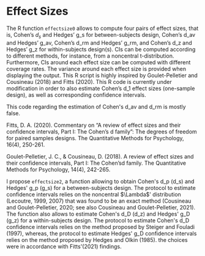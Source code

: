 # Effect Sizes
The R function `effectsize0` allows to compute four pairs of effect sizes, that is, Cohen’s $d_{s}$ and Hedges’ g_s for between-subjects design, Cohen’s d_av and Hedges’ g_av, Cohen’s d_rm and Hedges’ g_rm, and Cohen’s d_z and Hedges’ g_z for within-subjects design(s). CIs can be computed according to different methods, for instance, from a noncentral t-distribution. Furthermore, CIs around each effect size can be computed with different coverage rates. The variance around each effect size is provided when displaying the output. This R script is highly inspired by Goulet-Pelletier and Cousineau (2018) and Fitts (2020). This R code is currently under modification in order to also estimate Cohen’s d_1 effect sizes (one-sample design), as well as corresponding confidence intervals.

This code regarding the estimation of Cohen's d_av and d_rm is mostly false.


Fitts, D. A. (2020). Commentary on “A review of effect sizes and their confidence intervals, Part I: The Cohen’s d family”: The degrees of freedom for paired samples      designs. The Quantitative Methods for Psychology, 16(4), 250-261.

Goulet-Pelletier, J. C., & Cousineau, D. (2018). A review of effect sizes and their confidence intervals, Part I: The Cohen’sd family. The Quantitative Methods for Psychology, 14(4), 242-265.

I propose `effectsize2`, a function allowing to obtain Cohen's d_p (d_s) and Hedges' g_p (g_s) for a between-subjects design. The protocol to estimate confidence intervals relies on the noncentral $\Lambda\$' distribution (Lecoutre, 1999, 2007) that was found to be an exact method (Cousineau and Goulet-Pelletier, 2020; see also Cousineau and Goulet-Pelletier, 2021). The function also allows to estimate Cohen's d_D (d_z) and Hedges' g_D (g_z) for a within-subjects design. The protocol to estimate Cohen's d_D confidence intervals relies on the method proposed by Steiger and Fouladi (1997), whereas, the protocol to estimate Hedges' g_D confidence intervals relies on the method proposed by Hedges and Olkin (1985). the choices were in accordance with Fitts'(2021) findings. 
